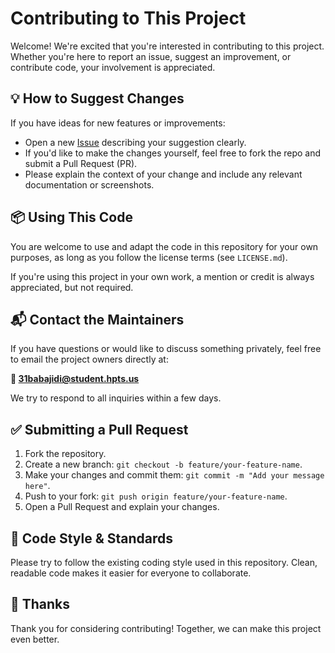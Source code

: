 # Contributing to This Project

Welcome! We're excited that you're interested in contributing to this project. Whether you're here to report an issue, suggest an improvement, or contribute code, your involvement is appreciated.

## 💡 How to Suggest Changes

If you have ideas for new features or improvements:
- Open a new [Issue](https://github.com/TechProblemSolver/My-Project-Portfolio/issues) describing your suggestion clearly.
- If you'd like to make the changes yourself, feel free to fork the repo and submit a Pull Request (PR).
- Please explain the context of your change and include any relevant documentation or screenshots.

## 📦 Using This Code

You are welcome to use and adapt the code in this repository for your own purposes, as long as you follow the license terms (see `LICENSE.md`).

If you're using this project in your own work, a mention or credit is always appreciated, but not required.

## 📬 Contact the Maintainers

If you have questions or would like to discuss something privately, feel free to email the project owners directly at:

**📧 31babajidi@student.hpts.us**

We try to respond to all inquiries within a few days.

## ✅ Submitting a Pull Request

1. Fork the repository.
2. Create a new branch: `git checkout -b feature/your-feature-name`.
3. Make your changes and commit them: `git commit -m "Add your message here"`.
4. Push to your fork: `git push origin feature/your-feature-name`.
5. Open a Pull Request and explain your changes.

## 🧹 Code Style & Standards

Please try to follow the existing coding style used in this repository. Clean, readable code makes it easier for everyone to collaborate.

## 🙏 Thanks

Thank you for considering contributing! Together, we can make this project even better.
